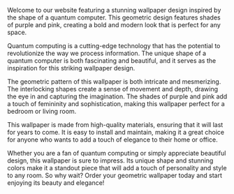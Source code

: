 <!--
Write me content for website with wallpaper "A geometric design in shades of purple and pink, inspired by the shape of a quantum computer"
-->

<!--font:Poppins-->

Welcome to our website featuring a stunning wallpaper design inspired by the shape of a quantum computer. This geometric design features shades of purple and pink, creating a bold and modern look that is perfect for any space.

Quantum computing is a cutting-edge technology that has the potential to revolutionize the way we process information. The unique shape of a quantum computer is both fascinating and beautiful, and it serves as the inspiration for this striking wallpaper design.

The geometric pattern of this wallpaper is both intricate and mesmerizing. The interlocking shapes create a sense of movement and depth, drawing the eye in and capturing the imagination. The shades of purple and pink add a touch of femininity and sophistication, making this wallpaper perfect for a bedroom or living room.

This wallpaper is made from high-quality materials, ensuring that it will last for years to come. It is easy to install and maintain, making it a great choice for anyone who wants to add a touch of elegance to their home or office.

Whether you are a fan of quantum computing or simply appreciate beautiful design, this wallpaper is sure to impress. Its unique shape and stunning colors make it a standout piece that will add a touch of personality and style to any room. So why wait? Order your geometric wallpaper today and start enjoying its beauty and elegance!

